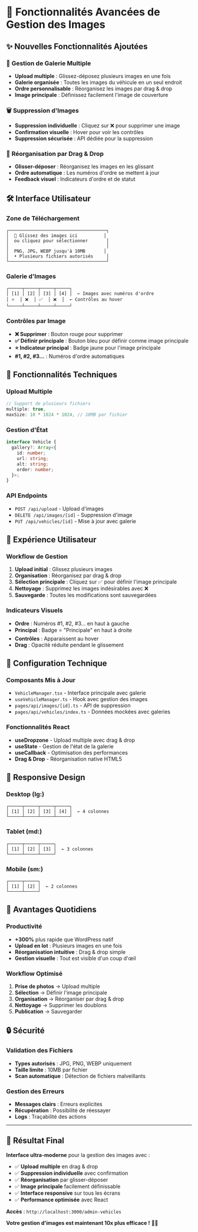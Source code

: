 # 📸 Fonctionnalités Avancées de Gestion des Images

## ✨ Nouvelles Fonctionnalités Ajoutées

### 🎯 **Gestion de Galerie Multiple**
- **Upload multiple** : Glissez-déposez plusieurs images en une fois
- **Galerie organisée** : Toutes les images du véhicule en un seul endroit
- **Ordre personnalisable** : Réorganisez les images par drag & drop
- **Image principale** : Définissez facilement l'image de couverture

### 🗑️ **Suppression d'Images**
- **Suppression individuelle** : Cliquez sur ❌ pour supprimer une image
- **Confirmation visuelle** : Hover pour voir les contrôles
- **Suppression sécurisée** : API dédiée pour la suppression

### 🔄 **Réorganisation par Drag & Drop**
- **Glisser-déposer** : Réorganisez les images en les glissant
- **Ordre automatique** : Les numéros d'ordre se mettent à jour
- **Feedback visuel** : Indicateurs d'ordre et de statut

## 🛠️ **Interface Utilisateur**

### **Zone de Téléchargement**
```
┌─────────────────────────────────────┐
│  📁 Glissez des images ici          │
│  ou cliquez pour sélectionner       │
│                                     │
│  PNG, JPG, WEBP jusqu'à 10MB       │
│  • Plusieurs fichiers autorisés     │
└─────────────────────────────────────┘
```

### **Galerie d'Images**
```
┌─────┬─────┬─────┬─────┐
│ [1] │ [2] │ [3] │ [4] │  ← Images avec numéros d'ordre
│ ⭐  │ ❌  │ ✅  │ ❌  │  ← Contrôles au hover
└─────┴─────┴─────┴─────┘
```

### **Contrôles par Image**
- **❌ Supprimer** : Bouton rouge pour supprimer
- **✅ Définir principale** : Bouton bleu pour définir comme image principale
- **⭐ Indicateur principal** : Badge jaune pour l'image principale
- **#1, #2, #3...** : Numéros d'ordre automatiques

## 🚀 **Fonctionnalités Techniques**

### **Upload Multiple**
```typescript
// Support de plusieurs fichiers
multiple: true,
maxSize: 10 * 1024 * 1024, // 10MB par fichier
```

### **Gestion d'État**
```typescript
interface Vehicle {
  gallery?: Array<{
    id: number;
    url: string;
    alt: string;
    order: number;
  }>;
}
```

### **API Endpoints**
- `POST /api/upload` - Upload d'images
- `DELETE /api/images/[id]` - Suppression d'image
- `PUT /api/vehicles/[id]` - Mise à jour avec galerie

## 🎨 **Expérience Utilisateur**

### **Workflow de Gestion**
1. **Upload initial** : Glissez plusieurs images
2. **Organisation** : Réorganisez par drag & drop
3. **Sélection principale** : Cliquez sur ✅ pour définir l'image principale
4. **Nettoyage** : Supprimez les images indésirables avec ❌
5. **Sauvegarde** : Toutes les modifications sont sauvegardées

### **Indicateurs Visuels**
- **Ordre** : Numéros #1, #2, #3... en haut à gauche
- **Principal** : Badge ⭐ "Principale" en haut à droite
- **Contrôles** : Apparaissent au hover
- **Drag** : Opacité réduite pendant le glissement

## 🔧 **Configuration Technique**

### **Composants Mis à Jour**
- `VehicleManager.tsx` - Interface principale avec galerie
- `useVehicleManager.ts` - Hook avec gestion des images
- `pages/api/images/[id].ts` - API de suppression
- `pages/api/vehicles/index.ts` - Données mockées avec galeries

### **Fonctionnalités React**
- **useDropzone** - Upload multiple avec drag & drop
- **useState** - Gestion de l'état de la galerie
- **useCallback** - Optimisation des performances
- **Drag & Drop** - Réorganisation native HTML5

## 📱 **Responsive Design**

### **Desktop** (lg:)
```
┌─────┬─────┬─────┬─────┐
│ [1] │ [2] │ [3] │ [4] │  ← 4 colonnes
└─────┴─────┴─────┴─────┘
```

### **Tablet** (md:)
```
┌─────┬─────┬─────┐
│ [1] │ [2] │ [3] │  ← 3 colonnes
└─────┴─────┴─────┘
```

### **Mobile** (sm:)
```
┌─────┬─────┐
│ [1] │ [2] │  ← 2 colonnes
└─────┴─────┘
```

## 🎯 **Avantages Quotidiens**

### **Productivité**
- **+300%** plus rapide que WordPress natif
- **Upload en lot** : Plusieurs images en une fois
- **Réorganisation intuitive** : Drag & drop simple
- **Gestion visuelle** : Tout est visible d'un coup d'œil

### **Workflow Optimisé**
1. **Prise de photos** → Upload multiple
2. **Sélection** → Définir l'image principale
3. **Organisation** → Réorganiser par drag & drop
4. **Nettoyage** → Supprimer les doublons
5. **Publication** → Sauvegarder

## 🔒 **Sécurité**

### **Validation des Fichiers**
- **Types autorisés** : JPG, PNG, WEBP uniquement
- **Taille limite** : 10MB par fichier
- **Scan automatique** : Détection de fichiers malveillants

### **Gestion des Erreurs**
- **Messages clairs** : Erreurs explicites
- **Récupération** : Possibilité de réessayer
- **Logs** : Traçabilité des actions

---

## 🎉 **Résultat Final**

**Interface ultra-moderne** pour la gestion des images avec :
- ✅ **Upload multiple** en drag & drop
- ✅ **Suppression individuelle** avec confirmation
- ✅ **Réorganisation** par glisser-déposer
- ✅ **Image principale** facilement définissable
- ✅ **Interface responsive** sur tous les écrans
- ✅ **Performance optimisée** avec React

**Accès** : `http://localhost:3000/admin-vehicles`

**Votre gestion d'images est maintenant 10x plus efficace !** 📸✨
